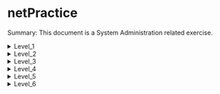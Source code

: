 # netPractice

Summary: This document is a System Administration related exercise.

<details>

<summary>Level_1</summary>
<p>
	<img src="https://raw.githubusercontent.com/Mustapha-Nawawi-T/netPractice/main/photos/Level_1.png" alt="image Level_1">
</p>

### to connect client A with client B the shold have same mask (255.255.255.0) thene the maske well split the ip address to tow parts (ip of the network and ip of the node or host) in these case the ip of the network is 104.96.23.0 so we have arange of ip we can use (104.96.23.1 to 104.96.23.254 the last one is for brodcatsting (104.96.23.255)) so we gave client A ip of (104.96.23.1) and clinet B ip of (104.96.23.12) ;

### to connect clinet D withe clint C we do the same then but these time we have mask of (255.255.0.0) so we have range (211.191.0.1 to 211.191.255.255) so we gave clinet D ip of (211.191.245.1) and clinet C ip of (211.191.245.75) ;

</details>

<details>

<summary>Level_2</summary>
<p>
	<img src="https://raw.githubusercontent.com/Mustapha-Nawawi-T/netPractice/main/photos/Level_2.png" alt="image Level_2">
</p>

### in these level we did like level_1 but we tested ip addresses like 127.0.0.1 (we can't use these addresses (127.0.0.0) to (127.255.255) becouse the are loop bach addresses)

### and also we work we the last maske we can use its (/30) it's same as (255.255.252) that we gave use just tow addresses that we need 0.0.0.1 and 0.0.0.2

</details>

<details>

<summary>Level_3</summary>
<p>
	<img src="https://raw.githubusercontent.com/Mustapha-Nawawi-T/netPractice/main/photos/Level_3.png" alt="image Level_2">
</p>

### we dide as the last tow levels but these time we have what cold a switch it's a divise that connect multiple devises to creat a large local area networl (LAN) and that devise operates in layer 2 becouse he is just work with MAC addresses 

</details>

<details>

<summary>Level_4</summary>
<p>
	<img src="https://raw.githubusercontent.com/Mustapha-Nawawi-T/netPractice/main/photos/Level_4.png" alt="image Level_2">
</p>

### in these level we descovered what called a router we use to connect multiple (LAN) to creat a Wide area network (WAN) and thats device operates in layer 3 becouse he work with ip address

## we shode not give the gate waye an ip thats arledy taken from an interface in same router

</details>

<details>

<summary>Level_5</summary>
<p>
	<img src="https://raw.githubusercontent.com/Mustapha-Nawawi-T/netPractice/main/photos/Level_5.png" alt="image Level_2">
</p>

### in these level we worked with routing table its useful to deside were to send a package for example we confige what is the destanation and the nexte hop in these case we use default destanation its workes if we have just one way to sande samthing (routers have tow entarface) or we need to send some thene to unknowk destanation like internet thats whates we dide in these case

</details>

<details>

<summary>Level_6</summary>
<p>
	<img src="https://raw.githubusercontent.com/Mustapha-Nawawi-T/netPractice/main/photos/Level_6.png" alt="image Level_2">
</p>

### in these levle we whant to connect with a server (8.8.8.8 DNS server of google) but we need to confige the routing table of the server to find hes way to use so we dont use default destanation but instad we put the subnet mask of our network (104.88.18.128/25) we can also (0.0.0.0/1) but the importent stuff is our network shod be part of that subnet mask so if we do ex (104.88.18.128/26) its well not work becouse our network not part of it

</details>
